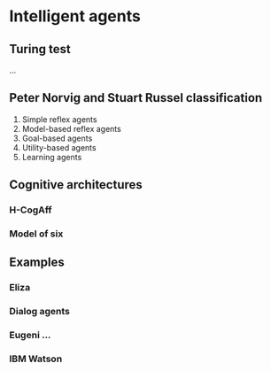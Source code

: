 # Intelligent agents

## Turing test

...

## Peter Norvig and Stuart Russel classification

1. Simple reflex agents
1. Model-based reflex agents
1. Goal-based agents
1. Utility-based agents
1. Learning agents


## Cognitive architectures 

### H-CogAff

### Model of six 

## Examples

### Eliza

### Dialog agents

### Eugeni ...

### IBM Watson



